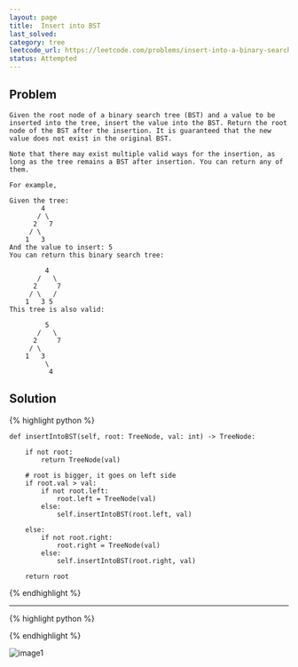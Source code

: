 ```yaml
---
layout: page
title:  Insert into BST
last_solved: 
category: tree
leetcode_url: https://leetcode.com/problems/insert-into-a-binary-search-tree
status: Attempted
---
```


Problem
-------

```
Given the root node of a binary search tree (BST) and a value to be inserted into the tree, insert the value into the BST. Return the root node of the BST after the insertion. It is guaranteed that the new value does not exist in the original BST.

Note that there may exist multiple valid ways for the insertion, as long as the tree remains a BST after insertion. You can return any of them.

For example, 

Given the tree:
        4
       / \
      2   7
     / \
    1   3
And the value to insert: 5
You can return this binary search tree:

         4
       /   \
      2     7
     / \   /
    1   3 5
This tree is also valid:

         5
       /   \
      2     7
     / \   
    1   3
         \
          4
```

Solution
----------



{% highlight python %}

    def insertIntoBST(self, root: TreeNode, val: int) -> TreeNode:
        
        if not root:
            return TreeNode(val)
        
        # root is bigger, it goes on left side
        if root.val > val:
            if not root.left:
                root.left = TreeNode(val)
            else:
                self.insertIntoBST(root.left, val)
        
        else:
            if not root.right:
                root.right = TreeNode(val)
            else:
                self.insertIntoBST(root.right, val)
        
        return root

{% endhighlight %}

______________



{% highlight python %}


{% endhighlight %}

![image1]()